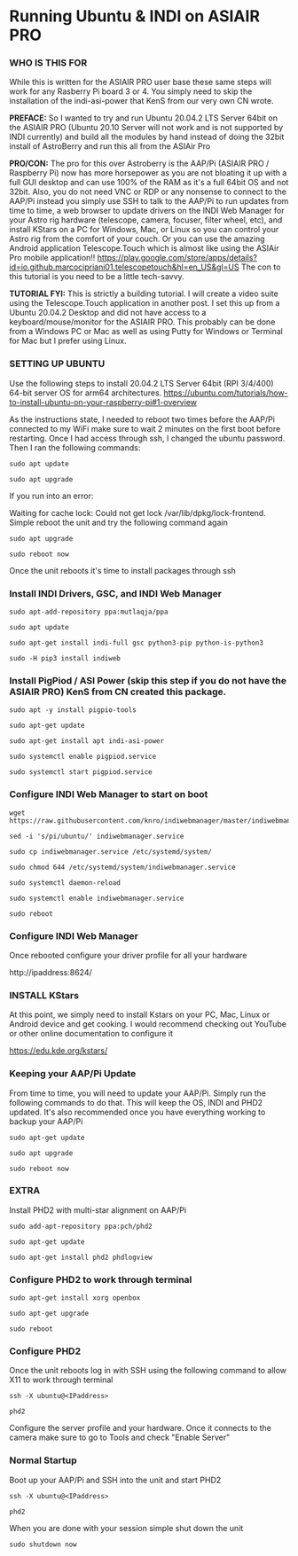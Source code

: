 # Running Ubuntu & INDI on ASIAIR PRO

### WHO IS THIS FOR
While this is written for the ASIAIR PRO user base these same steps will work for any Rasberry Pi board 3 or 4. You simply need to skip the installation of the indi-asi-power that KenS from our very own CN wrote.

**PREFACE:** So I wanted to try and run Ubuntu 20.04.2 LTS Server 64bit on the ASIAIR PRO (Ubuntu 20.10 Server will not work and is not supported by INDI currently) and build all the modules by hand instead of doing the 32bit install of AstroBerry and run this all from the ASIAir Pro

**PRO/CON:** The pro for this over Astroberry is the AAP/Pi (ASIAIR PRO / Raspberry Pi) now has more horsepower as you are not bloating it up with a full GUI desktop and can use 100% of the RAM as it's a full 64bit OS and not 32bit. Also, you do not need VNC or RDP or any nonsense to connect to the AAP/Pi instead you simply use SSH to talk to the AAP/Pi to run updates from time to time, a web browser to update drivers on the INDI Web Manager for your Astro rig hardware (telescope, camera, focuser, filter wheel, etc), and install KStars on a PC for Windows, Mac, or Linux so you can control your Astro rig from the comfort of your couch. Or you can use the amazing Android application Telescope.Touch which is almost like using the ASIAir Pro mobile application!! https://play.google.com/store/apps/details?id=io.github.marcocipriani01.telescopetouch&hl=en_US&gl=US The con to this tutorial is you need to be a little tech-savvy.

**TUTORIAL FYI:** This is strictly a building tutorial. I will create a video suite using the Telescope.Touch application in another post. I set this up from a Ubuntu 20.04.2 Desktop and did not have access to a keyboard/mouse/monitor for the ASIAIR PRO. This probably can be done from a Windows PC or Mac as well as using Putty for Windows or Terminal for Mac but I prefer using Linux.  

### SETTING UP UBUNTU
Use the following steps to install 20.04.2 LTS Server 64bit (RPI 3/4/400) 64-bit server OS for arm64 architectures.
https://ubuntu.com/tutorials/how-to-install-ubuntu-on-your-raspberry-pi#1-overview

As the instructions state, I needed to reboot two times before the AAP/Pi connected to my WiFi make sure to wait 2 minutes on the first boot before restarting. Once I had access through ssh, I changed the ubuntu password. Then I ran the following commands:

```
sudo apt update

sudo apt upgrade
```


If you run into an error:

Waiting for cache lock: Could not get lock /var/lib/dpkg/lock-frontend. Simple reboot the unit and try the following command again


```
sudo apt upgrade

sudo reboot now
```


Once the unit reboots it's time to install packages through ssh



### Install INDI Drivers, GSC, and INDI Web Manager
```
sudo apt-add-repository ppa:mutlaqja/ppa

sudo apt update

sudo apt-get install indi-full gsc python3-pip python-is-python3

sudo -H pip3 install indiweb
```


### Install PigPiod / ASI Power (skip this step if you do not have the ASIAIR PRO) KenS from CN created this package.
```
sudo apt -y install pigpio-tools

sudo apt-get update

sudo apt-get install apt indi-asi-power

sudo systemctl enable pigpiod.service

sudo systemctl start pigpiod.service
```


### Configure INDI Web Manager to start on boot
```
wget https://raw.githubusercontent.com/knro/indiwebmanager/master/indiwebmanager.service

sed -i 's/pi/ubuntu/' indiwebmanager.service

sudo cp indiwebmanager.service /etc/systemd/system/

sudo chmod 644 /etc/systemd/system/indiwebmanager.service

sudo systemctl daemon-reload

sudo systemctl enable indiwebmanager.service

sudo reboot
```


### Configure INDI Web Manager

Once rebooted configure your driver profile for all your hardware

http://ipaddress:8624/



### INSTALL KStars

At this point, we simply need to install Kstars on your PC, Mac, Linux or Android device and get cooking. I would recommend checking out YouTube or other online documentation to configure it

https://edu.kde.org/kstars/



### Keeping your AAP/Pi Update

From time to time, you will need to update your AAP/Pi. Simply run the following commands to do that. This will keep the OS, INDI and PHD2 updated. It's also recommended once you have everything working to backup your AAP/Pi


```
sudo apt-get update

sudo apt upgrade

sudo reboot now
```


### EXTRA

Install PHD2 with multi-star alignment on AAP/Pi
```
sudo add-apt-repository ppa:pch/phd2

sudo apt-get update

sudo apt-get install phd2 phdlogview
```


### Configure PHD2 to work through terminal
```
sudo apt-get install xorg openbox

sudo apt-get upgrade

sudo reboot
```


### Configure PHD2

Once the unit reboots log in with SSH using the following command to allow X11 to work through terminal


```
ssh -X ubuntu@<IPaddress>

phd2
```


Configure the server profile and your hardware. Once it connects to the camera make sure to go to Tools and check "Enable Server"



### Normal Startup

Boot up your AAP/Pi and SSH into the unit and start PHD2


```
ssh -X ubuntu@<IPaddress>

phd2
```


When you are done with your session simple shut down the unit


```
sudo shutdown now
```
